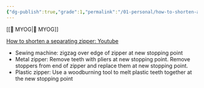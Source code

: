 ```yaml
---
{"dg-publish":true,"grade":1,"permalink":"/01-personal/how-to-shorten-a-separating-zipper/","dgPassFrontmatter":true}
---
```



[[📘 MYOG\|📘 MYOG]]

[How to shorten a separating zipper: Youtube](https://www.youtube.com/watch?v=iuugU4r1AVI)

* Sewing machine: zigzag over edge of zipper at new stopping point
* Metal zipper: Remove teeth with pliers at new stopping point. Remove stoppers from end of zipper and replace them at new stopping point.
* Plastic zipper: Use a woodburning tool to melt plastic teeth together at the new stopping point